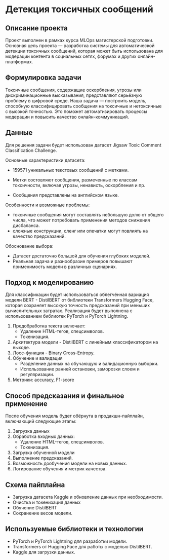 # Детекция токсичных сообщений

## Описание проекта

Проект выполнен в рамках курса MLOps магистерской подготовки. Основная цель проекта — разработка системы для автоматической детекции токсичных сообщений, которая может быть использована для модерации контента в социальных сетях, форумах и других онлайн-платформах.

## Формулировка задачи

Токсичные сообщения, содержащие оскорбления, угрозы или дискриминационные высказывания, представляют серьёзную проблему в цифровой среде. Наша задача — построить модель, способную классифицировать сообщения на токсичные и нетоксичные с высокой точностью. Это поможет автоматизировать процессы модерации и повысить качество онлайн-коммуникаций.

## Данные

Для решения задачи будет использован датасет Jigsaw Toxic Comment Classification Challenge. 

Основные характеристики датасета:

- 159571 уникальных текстовых сообщений с метками.

- Метки состовляют сообщения, размеченные по классам токсичности, включая угрозы, ненависть, оскорбления и пр.

- Сообщения представлены на английском языке.

Особенности и возможные проблемы:

- токсичные сообщения могут составлять небольшую долю от общего числа, что может потребовать применения методов снижения дисбаланса.
- сложные конструкции, сленг или опечатки могут повлиять на качество предсказаний.

Обоснование выбора:

- Датасет достаточно большой для обучения глубоких моделей.
- Реальная задача и разнообразие примеров повышают применимость модели в различных сценариях.

## Подход к моделированию

Для классификации будет использоваться облегчённая вариация модели BERT - DistilBERT от библиотеки Transformers Hugging Face, которая сохраняет высокую точность предсказаний при меньших вычислительных затратах. Реализация будет выполнена с использованием библиотек PyTorch и PyTorch Lightning.

1. Предобработка текста включает:
    - Удаление HTML-тегов, спецсимволов.
    - Токенизация.
2. Архитектура модели - DistilBERT с линейным классификатором на выходе.
3. Лосс-функция - Binary Cross-Entropy.
4. Обучение и валидация
    - Разделение данных на обучающую и валидационную выборки.
    - Использование ранней остановки, заморозки слоем и регуляризации.
5. Метрики: accuracy, F1-score

## Способ предсказания и финальное применение

После обучения модель будет обёрнута в продакшн-пайплайн, включающий следующие этапы:


1. Загрузка данных
2. Обработка входных данных:
    - Удаление HTML-тегов, спецсимволов.
    - Токенизация.
3. Загрузка обученной модели
4. Выполнение предсказаний.
5. Возможность дообучения модели на новых данных.
6. Логирование обучения и метрик качества.


## Схема пайплайна

- Загрузка датасета Kaggle и обновление данных при необходимости.
- Очистка и токенизация данных
- Обучение DistilBERT
- Сохранение весов модели.

## Используемые библиотеки и технологии

- PyTorch и PyTorch Lightning для разработки модели.
- Transformers от Hugging Face для работы с моделью DistilBERT.
- Kaggle для загрузки данных.
